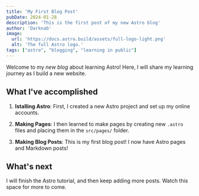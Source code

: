 ```yaml
---
title: 'My First Blog Post'
pubDate: 2024-01-28
description: 'This is the first post of my new Astro blog'
author: 'Darknab'
image:
  url: 'https://docs.astro.build/assets/full-logo-light.png'
  alt: 'The full Astro logo.'
tags: ["astro", "blogging", "learning in public"]
---
```


Welcome to my _new blog_ about learning Astro! Here, I will share my learning journey as I build a new website.

## What I've accomplished

1. **Istalling Astro**: First, I created a new Astro project and set up my online accounts.

2. **Making Pages**: I then learned to make pages by creating new `.astro` files and placing them in the `src/pages/` folder.

3. **Making Blog Posts**: This is my first blog post! I now have Astro pages and Markdown posts!

## What's next

I will finish the Astro tutorial, and then keep adding more posts. Watch this space for more to come.